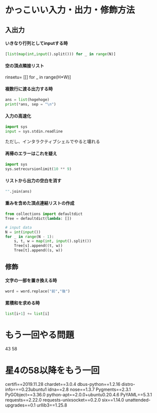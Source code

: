 # かっこいい入力・出力・修飾方法

## 入出力
#### いきなり行列としてinputする時
```.py
[list(map(int,input().split())) for _ in range(N)]
```
#### 空の頂点隣接リスト
rinsetu= [[] for _ in range(H*W)]

#### 複数行に渡る出力する時
```.py
ans = list(hogehoge)
print(*ans, sep = "\n")
```
#### 入力の高速化
```.py
import sys
input = sys.stdin.readline
```
ただし、インタラクティブシェルでやると壊れる

#### 再帰のエラーはこれを疑え
```.py
import sys
sys.setrecursionlimit(10 ** 9)
```

#### リストから出力の空白を消す
```.py
"".join(ans)
```


#### 重みを含めた頂点連結リストの作成
```.py
from collections import defaultdict
Tree = defaultdict(lambda: [])

# input data
N = int(input())
for _ in range(N - 1):
    s, t, w = map(int, input().split())
    Tree[s].append((t, w))
    Tree[t].append((s, w))
```


## 修飾
#### 文字の一部を置き換える時
```.py
word = word.replace("前","後")
```
#### 累積和を求める時
```.py
list[i+1] += list[i]
```


# もう一回やる問題
43 58

# 星4の58以降をもう一回


certifi==2019.11.28
chardet==3.0.4
dbus-python==1.2.16
distro-info===0.23ubuntu1
idna==2.8
nose==1.3.7
Pygments==2.3.1
PyGObject==3.36.0
python-apt==2.0.0+ubuntu0.20.4.6
PyYAML==5.3.1
requests==2.22.0
requests-unixsocket==0.2.0
six==1.14.0
unattended-upgrades==0.1
urllib3==1.25.8